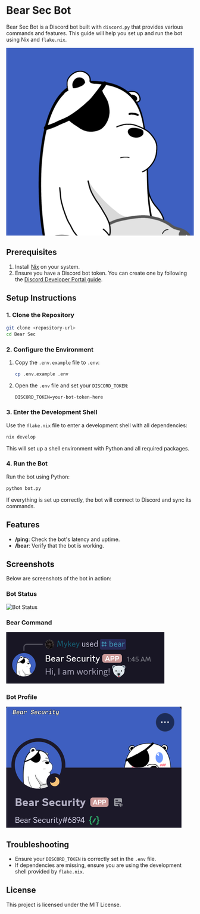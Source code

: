 # Bear Sec Bot

Bear Sec Bot is a Discord bot built with `discord.py` that provides various commands and features. This guide will help you set up and run the bot using Nix and `flake.nix`.

![Bear Sec Logo](./Image/bear.png)

## Prerequisites

1. Install [Nix](https://nixos.org/download.html) on your system.
2. Ensure you have a Discord bot token. You can create one by following the [Discord Developer Portal guide](https://discord.com/developers/docs/getting-started).

## Setup Instructions

### 1. Clone the Repository

```bash
git clone <repository-url>
cd Bear Sec
```

### 2. Configure the Environment

1. Copy the `.env.example` file to `.env`:

   ```bash
   cp .env.example .env
   ```

2. Open the `.env` file and set your `DISCORD_TOKEN`:

   ```plaintext
   DISCORD_TOKEN=your-bot-token-here
   ```

### 3. Enter the Development Shell

Use the `flake.nix` file to enter a development shell with all dependencies:

```bash
nix develop
```

This will set up a shell environment with Python and all required packages.

### 4. Run the Bot

Run the bot using Python:

```bash
python bot.py
```

If everything is set up correctly, the bot will connect to Discord and sync its commands.

## Features

- **/ping**: Check the bot's latency and uptime.
- **/bear**: Verify that the bot is working.

## Screenshots

Below are screenshots of the bot in action:

### Bot Status
![Bot Status](.Screenshots/bot_status.png)

### Bear Command
![Bear Command](./Screenshots/bear_command.png)

### Bot Profile
![Bot Profile](./Screenshots/bot_profile.png)

## Troubleshooting

- Ensure your `DISCORD_TOKEN` is correctly set in the `.env` file.
- If dependencies are missing, ensure you are using the development shell provided by `flake.nix`.

## License

This project is licensed under the MIT License.
